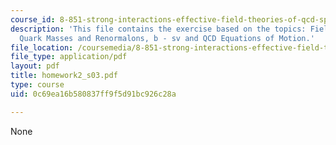 ```yaml
---
course_id: 8-851-strong-interactions-effective-field-theories-of-qcd-spring-2006
description: 'This file contains the exercise based on the topics: Field Redefinitions,
  Quark Masses and Renormalons, b - sv and QCD Equations of Motion.'
file_location: /coursemedia/8-851-strong-interactions-effective-field-theories-of-qcd-spring-2006/0c69ea16b580837ff9f5d91bc926c28a_homework2_s03.pdf
file_type: application/pdf
layout: pdf
title: homework2_s03.pdf
type: course
uid: 0c69ea16b580837ff9f5d91bc926c28a

---
```

None